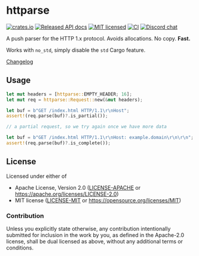# httparse

[![crates.io](https://img.shields.io/crates/v/httparse.svg)](https://crates.io/crates/httparse)
[![Released API docs](https://docs.rs/httparse/badge.svg)](https://docs.rs/httparse)
[![MIT licensed](https://img.shields.io/badge/license-MIT-blue.svg)](./LICENSE-MIT)
[![CI](https://github.com/seanmonstar/httparse/workflows/CI/badge.svg)](https://github.com/seanmonstar/httparse/actions?query=workflow%3ACI)
[![Discord chat][discord-badge]][discord-url]

A push parser for the HTTP 1.x protocol. Avoids allocations. No copy. **Fast.**

Works with `no_std`, simply disable the `std` Cargo feature.

[Changelog](https://github.com/seanmonstar/httparse/releases)


[discord-badge]: https://img.shields.io/discord/500028886025895936.svg?logo=discord
[discord-url]: https://discord.gg/kkwpueZ

## Usage

```rust
let mut headers = [httparse::EMPTY_HEADER; 16];
let mut req = httparse::Request::new(&mut headers);

let buf = b"GET /index.html HTTP/1.1\r\nHost";
assert!(req.parse(buf)?.is_partial());

// a partial request, so we try again once we have more data

let buf = b"GET /index.html HTTP/1.1\r\nHost: example.domain\r\n\r\n";
assert!(req.parse(buf)?.is_complete());
```

## License

Licensed under either of

- Apache License, Version 2.0 ([LICENSE-APACHE](LICENSE-APACHE) or https://apache.org/licenses/LICENSE-2.0)
- MIT license ([LICENSE-MIT](LICENSE-MIT) or https://opensource.org/licenses/MIT)

### Contribution

Unless you explicitly state otherwise, any contribution intentionally submitted for inclusion in the work by you, as defined in the Apache-2.0 license, shall be dual licensed as above, without any additional terms or conditions.
